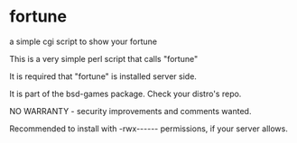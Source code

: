 fortune
=======

a simple cgi script to show your fortune

This is a very simple perl script that calls "fortune"

It is required that "fortune" is installed server side.

It is part of the bsd-games package. Check your distro's repo.

NO WARRANTY - security improvements and comments wanted.

Recommended to install with -rwx------ permissions, if your server allows.
